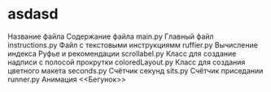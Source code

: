 # asdasd
Название файла     Содержание файла
main.py            Главный файл
instructions.py    Файл с текстовыми инструкциямм
ruffier.py         Вычисление индекса Руфье и рекомендации
scrollabel.py      Класс для создание надписи с полосой прокрутки
coloredLayout.py   Класс для создания цветного макета
seconds.py         Счётчик секунд
sits.py            Счётчик приседании
runner.py          Анимация <<Бегунок>>






